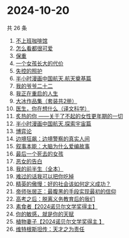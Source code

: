 # 2024-10-20

共 26 条

<!-- BEGIN WEREAD -->
<!-- 最后更新时间 2024-10-20 03:11:50 +0800 -->
1. [不上班咖啡馆](https://weread.qq.com/web/bookDetail/e23322d0813ab944dg017b71)
1. [怎么看都很可爱](https://weread.qq.com/web/bookDetail/58632340813ab9455g014db0)
1. [保重](https://weread.qq.com/web/bookDetail/35a32880813ab7295g0177de)
1. [一个女孩长大的代价](https://weread.qq.com/web/bookDetail/1ec32a00813ab943dg01681b)
1. [失控的照护](https://weread.qq.com/web/bookDetail/f4d32730813ab948bg013273)
1. [半小时漫画中国航天.航天奠基篇](https://weread.qq.com/web/bookDetail/370328f0813ab945bg011467)
1. [我的爷爷二十二](https://weread.qq.com/web/bookDetail/f4632510813ab93d6g012e40)
1. [我正在重启的人生](https://weread.qq.com/web/bookDetail/19232860813ab943ag0112b4)
1. [大冰作品集（套装共2册）](https://weread.qq.com/web/bookDetail/3963244072550e063962006)
1. [医生，你在想什么（译文科学）](https://weread.qq.com/web/bookDetail/42e32f30813ab8065g014886)
1. [炙热的你 ——关于了不起的女性更年期的一切](https://weread.qq.com/web/bookDetail/f5432f40813ab7c54g01906d)
1. [半小时漫画中国航天.探索宇宙篇](https://weread.qq.com/web/bookDetail/56d32100813ab945bg012d34)
1. [博弈论](https://weread.qq.com/web/bookDetail/86a32490718ea51d86a0045)
1. [边境狂飙：边境警察的真实人间](https://weread.qq.com/web/bookDetail/02032f10813ab943ag015dae)
1. [叙事本能：大脑为什么爱编故事](https://weread.qq.com/web/bookDetail/51a32a20813ab944bg0122ed)
1. [最后一个死去的女孩](https://weread.qq.com/web/bookDetail/fce32e50813ab944bg013e30)
1. [恶女的告白](https://weread.qq.com/web/bookDetail/72b32170813ab945bg017ab8)
1. [我的前半生（全本）](https://weread.qq.com/web/bookDetail/7cf327e07225358b7cf0226)
1. [难过的话我可以把你吃掉](https://weread.qq.com/web/bookDetail/ddd32c60813ab92f5g019017)
1. [精英的傲慢：好的社会该如何定义成功？](https://weread.qq.com/web/bookDetail/5d1320e072744bdc5d154db)
1. [帝师张居正：最腹黑的手段实现最初的信仰](https://weread.qq.com/web/bookDetail/125321f0813ab93c7g0113e2)
1. [高考之后：脱离义务教育后的我们](https://weread.qq.com/web/bookDetail/3ad32d70813ab9407g013150)
1. [素食者【2024诺贝尔文学奖得主】](https://weread.qq.com/web/bookDetail/2ff32410726da6902ff40f0)
1. [你的敏感，就是你的天赋](https://weread.qq.com/web/bookDetail/9a732e40813ab71b8g013273)
1. [植物妻子【2024诺贝尔文学奖得主 】](https://weread.qq.com/web/bookDetail/93932ba0813ab7ab7g010a1e)
1. [维特根斯坦传：天才之为责任](https://weread.qq.com/web/bookDetail/0ea320005e3c810ea1cf0c4)
<!-- END WEREAD -->